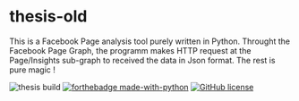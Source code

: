 # thesis-old
This is a Facebook Page analysis tool purely written in Python. 
Throught the Facebook Page Graph, the programm makes HTTP request at the Page/Insights sub-graph to received the data in Json format.
The rest is pure magic !

![thesis build](https://travis-ci.com/gioandreou/thesis-old.svg?token=TkiFhDAYiqGUDzexRfyv&branch=master)
[![forthebadge made-with-python](http://ForTheBadge.com/images/badges/made-with-python.svg)](https://www.python.org/)
[![GitHub license](https://img.shields.io/github/license/Naereen/StrapDown.js.svg)](https://github.com/gioandreou/thesis-old/blob/master/LICENSE)